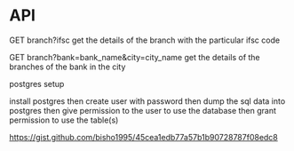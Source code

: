 # API

GET branch?ifsc
get the details of the branch with the particular ifsc code

GET branch?bank=bank_name&city=city_name
get the details of the branches of the bank in the city


postgres setup

install postgres then
create user with password
then dump the sql data into postgres
then give permission to the user to use the database
then grant permission to use the table(s)

https://gist.github.com/bisho1995/45cea1edb77a57b1b90728787f08edc8
